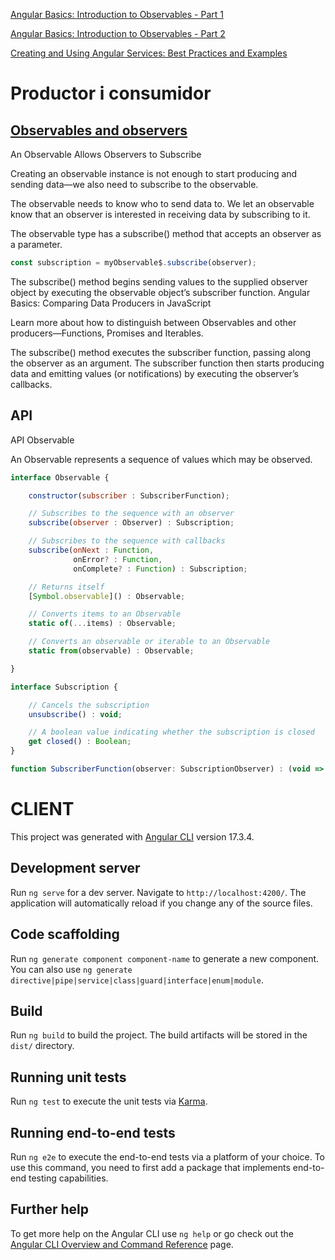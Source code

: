 [Angular Basics: Introduction to Observables - Part 1](https://www.telerik.com/blogs/angular-basics-introduction-observables-rxjs-part-1)

[Angular Basics: Introduction to Observables - Part 2](https://www.telerik.com/blogs/angular-basics-introduction-observables-rxjs-part-2)

[Creating and Using Angular Services: Best Practices and Examples](https://angulardive.com/blog/creating-and-using-angular-services-best-practices-and-examples/)

# Productor i consumidor
## [Observables and observers](https://github.com/tc39/proposal-observable)

An Observable Allows Observers to Subscribe

Creating an observable instance is not enough to start producing and sending data—we also need to subscribe to the observable.

The observable needs to know who to send data to. We let an observable know that an observer is interested in receiving data by subscribing to it.

The observable type has a subscribe() method that accepts an observer as a parameter.

```JavaScript
const subscription = myObservable$.subscribe(observer);
```

The subscribe() method begins sending values to the supplied observer object by executing the observable object’s subscriber function.
Angular Basics: Comparing Data Producers in JavaScript

Learn more about how to distinguish between Observables and other producers—Functions, Promises and Iterables.

The subscribe() method executes the subscriber function, passing along the observer as an argument. The subscriber function then starts producing data and emitting values (or notifications) by executing the observer’s callbacks.

## API
API
Observable

An Observable represents a sequence of values which may be observed.

```Javascript
interface Observable {

    constructor(subscriber : SubscriberFunction);

    // Subscribes to the sequence with an observer
    subscribe(observer : Observer) : Subscription;

    // Subscribes to the sequence with callbacks
    subscribe(onNext : Function,
              onError? : Function,
              onComplete? : Function) : Subscription;

    // Returns itself
    [Symbol.observable]() : Observable;

    // Converts items to an Observable
    static of(...items) : Observable;

    // Converts an observable or iterable to an Observable
    static from(observable) : Observable;

}

interface Subscription {

    // Cancels the subscription
    unsubscribe() : void;

    // A boolean value indicating whether the subscription is closed
    get closed() : Boolean;
}

function SubscriberFunction(observer: SubscriptionObserver) : (void => void)|Subscription;
```


# CLIENT

This project was generated with [Angular CLI](https://github.com/angular/angular-cli) version 17.3.4.

## Development server

Run `ng serve` for a dev server. Navigate to `http://localhost:4200/`. The application will automatically reload if you change any of the source files.

## Code scaffolding

Run `ng generate component component-name` to generate a new component. You can also use `ng generate directive|pipe|service|class|guard|interface|enum|module`.

## Build

Run `ng build` to build the project. The build artifacts will be stored in the `dist/` directory.

## Running unit tests

Run `ng test` to execute the unit tests via [Karma](https://karma-runner.github.io).

## Running end-to-end tests

Run `ng e2e` to execute the end-to-end tests via a platform of your choice. To use this command, you need to first add a package that implements end-to-end testing capabilities.

## Further help

To get more help on the Angular CLI use `ng help` or go check out the [Angular CLI Overview and Command Reference](https://angular.io/cli) page.
